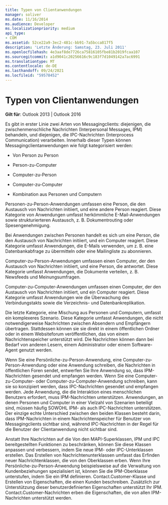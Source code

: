 ```yaml
---
title: Typen von Clientanwendungen
manager: soliver
ms.date: 11/16/2014
ms.audience: Developer
ms.localizationpriority: medium
api_type:
- COM
ms.assetid: 52ce22a9-3ec2-481c-bb91-7a5bcca817f5
description: 'Letzte Änderung: Samstag, 23. Juli 2011'
ms.openlocfilehash: 4e3aaf8de7726ca75816105fbe81b2019fcaa107
ms.sourcegitcommit: a1d9041c20256616c9c183f7d1049142a7ac6991
ms.translationtype: MT
ms.contentlocale: de-DE
ms.lasthandoff: 09/24/2021
ms.locfileid: "59578452"
---
```

# <a name="types-of-client-applications"></a>Typen von Clientanwendungen

  
  
**Gilt für**: Outlook 2013 | Outlook 2016 
  
Es gibt in erster Linie zwei Arten von Messagingclients: diejenigen, die zwischenmenschliche Nachrichten (Interpersonal Messages, IPM) behandeln, und diejenigen, die IPC-Nachrichten (Interprocess Communication) verarbeiten. Innerhalb dieser Typen können Messagingclientanwendungen wie folgt kategorisiert werden:
  
- Von Person zu Person
    
- Person-zu-Computer
    
- Computer-zu-Person
    
- Computer-zu-Computer
    
- Kombination aus Personen und Computern
    
Personen-zu-Person-Anwendungen umfassen eine Person, die den Austausch von Nachrichten initiiert, und eine andere Person reagiert. Diese Kategorie von Anwendungen umfasst herkömmliche E-Mail-Anwendungen sowie strukturierteren Austausch, z. B. Dokumentrouting oder Spesengenehmigung.
  
Bei Anwendungen zwischen Personen handelt es sich um eine Person, die den Austausch von Nachrichten initiiert, und ein Computer reagiert. Diese Kategorie umfasst Anwendungen, die E-Mails verwenden, um z. B. eine Datenbankabfrage zu übermitteln oder eine Mailingliste zu abonnieren.
  
Computer-zu-Person-Anwendungen umfassen einen Computer, der den Austausch von Nachrichten initiiert, und eine Person, die antwortet. Diese Kategorie umfasst Anwendungen, die Dokumente verteilen, z. B. Newsfeeds und Meinungsumfragen.
  
Computer-zu-Computer-Anwendungen umfassen einen Computer, der den Austausch von Nachrichten initiiert, und ein Computer reagiert. Diese Kategorie umfasst Anwendungen wie die Überwachung des Verbindungstakts sowie die Verzeichnis- und Datenbankreplikation.
  
Die letzte Kategorie, eine Mischung aus Personen und Computern, umfasst ein komplexeres Szenario. Diese Kategorie umfasst Anwendungen, die nicht notwendigerweise Nachrichten zwischen Absendern und Empfängern übertragen. Stattdessen können sie sie direkt in einem öffentlichen Ordner oder in einem Websiteforum veröffentlichen, das von einem Nachrichtenspeicher unterstützt wird. Die Nachrichten können dann bei Bedarf von anderen Lesern, einem Administrator oder einem Software-Agent genutzt werden.
  
Wenn Sie eine Persönliche-zu-Person-Anwendung, eine Computer-zu-Person-Anwendung oder eine Anwendung schreiben, die Nachrichten in öffentlichen Foren sendet, entwerfen Sie Ihre Anwendung so, dass IPM-Nachrichten gesendet und empfangen werden. Wenn Sie eine Computer-zu-Computer- oder Computer-zu-Computer-Anwendung schreiben, kann sie so konzipiert werden, dass IPC-Nachrichten gesendet und empfangen werden. Jede Anwendung, die die Interaktion eines menschlichen Benutzers erfordert, muss IPM-Nachrichten unterstützen. Anwendungen, an denen Personen und Computer in einer Vielzahl von Szenarien beteiligt sind, müssen häufig SOWOHL IPM- als auch IPC-Nachrichten unterstützen. Der einzige echte Unterschied zwischen den beiden Klassen besteht darin, dass IPM-Nachrichten in einem Nachrichtenspeicher für Benutzer von Messagingclients sichtbar sind, während IPC-Nachrichten in der Regel für die Benutzer der Clientanwendung nicht sichtbar sind. 
  
Anstatt Ihre Nachrichten auf die Von den MAPI-Superklassen, IPM und IPC bereitgestellten Funktionen zu beschränken, können Sie diese Klassen anpassen und verbessern, indem Sie neue IPM- oder IPC-Unterklassen erstellen. Das Erstellen von Nachrichtenunterklassen umfasst das Erfinden neuer Nachrichtenklassen, die von den Oberklassen erben. Wenn Ihre Persönliche-zu-Person-Anwendung beispielsweise auf die Verwaltung von Kundenbeziehungen spezialisiert ist, können Sie die IPM-Oberklasse unterstufen, indem Sie ein IPM definieren. Contact.Customer-Klasse und Erstellen von Eigenschaften, die einen Kunden beschreiben. Zusätzlich zur Unterstützung dieser benutzerdefinierten Eigenschaften unterstützt Ihr IPM. Contact.Customer-Nachrichten erben die Eigenschaften, die von allen IPM-Nachrichten unterstützt werden.
  

